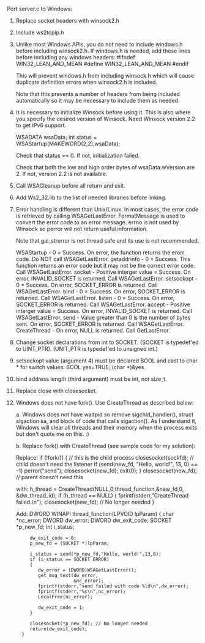 Port server.c to Windows:

 1. Replace socket headers with winsock2.h

 2. Include ws2tcpip.h

 3. Unlike most Windows APIs, you do not need to include windows.h before
    including winsock2.h.  If windows.h is needed, add these lines before
    including any windows headers:
    #ifndef WIN32_LEAN_AND_MEAN
    #define WIN32_LEAN_AND_MEAN
    #endif

    This will prevent windows.h from including winsock.h which will cause
    duplicate definition errors when winsock2.h is included.

    Note that this prevents a number of headers from being included
    automatically so it may be necessary to include them as needed.

 4. It is necessary to initialize Winsock before using it.  This is also where
    you specify the desired version of Winsock.  Need Winsock version 2.2 to get
    IPv6 support.

    WSADATA wsaData; 
    int status = WSAStartup(MAKEWORD(2,2),wsaData);

    Check that status == 0.  If not, initialization failed.

    Check that both the low and high order bytes of wsaData.wVersion are 2.
    If not, version 2.2 is not available.

 5. Call WSACleanup before all return and exit.

 6. Add Ws2_32.lib to the list of needed libraries before linking.

 7. Error handling is different than Unix/Linux.  In most cases, the error
    code is retrieved by calling WSAGetLastError.  FormatMessage is used to
    convert the error code to an error message.  errno is not used by Winsock
    so perror will not return useful information.

    Note that gai_strerror is not thread safe and its use is not recommended.

    WSAStartup   - 0 = Success.  On error, the function returns the erorr code.
                   Do NOT call WSAGetLastError.
    getaddrinfo  - 0 = Success.  This function returns an error code but it may
                   not be the correct error code.  Call WSAGetLastError.
    socket       - Positive interger value = Success.  On error, INVALID_SOCKET
                   is returned.  Call WSAGetLastError.
    setsockopt   - 0 = Success.  On error, SOCKET_ERROR is returned.  Call
                   WSAGetLastError.
    bind         - 0 = Success.  On error, SOCKET_ERROR is returned.  Call
                   WSAGetLastError.
    listen       - 0 = Success.  On error, SOCKET_ERROR is returned.  Call
                   WSAGetLastError.
    accept       - Positive interger value = Success.  On error, INVALID_SOCKET
                   is returned.  Call WSAGetLastError.
    send         - Value greater than 0 is the number of bytes sent.  On error,
                   SOCKET_ERROR is returned.  Call WSAGetLastError.
    CreateThread - On error, NULL is returned.  Call GetLastError.

 8. Change socket declarations from int to SOCKET.
    (SOCKET is typedef'ed to UINT_PTR).
    (UNIT_PTR is typedef'ed to unsigned int.)

 9. setsockopt value (argument 4) must be declared BOOL and cast to char *
    for switch values:
    BOOL yes=TRUE;
    (char *)&yes

10. bind address length (third argument) must be int, not size_t.

11. Replace close with closesocket.

12. Windows does not have fork().  Use CreateThread as described below:

    a. Windows does not have waitpid so remove sigchld_handler(),
       struct sigaction sa, and block of code that calls sigaction().
       As I understand it, Windows will clear all threads and their memory
       when the process exits but don't quote me on this. :)

    b. Replace fork() with CreateThread (see sample code for my solution):

       Replace:
          if (!fork()) { // this is the child process
             closesocket(sockfd); // child doesn't need the listener
             if (send(new_fd, "Hello, world!", 13, 0) == -1)
                perror("send");
             closesocket(new_fd);
             exit(0);
          }
          closesocket(new_fd);  // parent doesn't need this

       with:
          h_thread = CreateThread(NULL,0,thread_function,&new_fd,0,
                                  &dw_thread_id);
          if (h_thread == NULL)
          {
             fprintf(stderr,"CreateThread failed.\n");
             closesocket(new_fd); // No longer needed
          }

       Add:
          DWORD WINAPI thread_function(LPVOID lpParam)
          {
             char   *nc_error;
             DWORD   dw_error;
             DWORD   dw_exit_code;
             SOCKET  *p_new_fd;
             int      i_status;

             dw_exit_code = 0;
             p_new_fd = (SOCKET *)lpParam;

             i_status = send(*p_new_fd,"Hello, world!",13,0);
             if (i_status == SOCKET_ERROR)
             {
                dw_error = (DWORD)WSAGetLastError();
                get_msg_text(dw_error,
                             &nc_error);
                fprintf(stderr,"send failed with code %ld\n",dw_error);
                fprintf(stderr,"%s\n",nc_error);
                LocalFree(nc_error);

                dw_exit_code = 1;
             }

             closesocket(*p_new_fd); // No longer needed
             return(dw_exit_code);
          }
